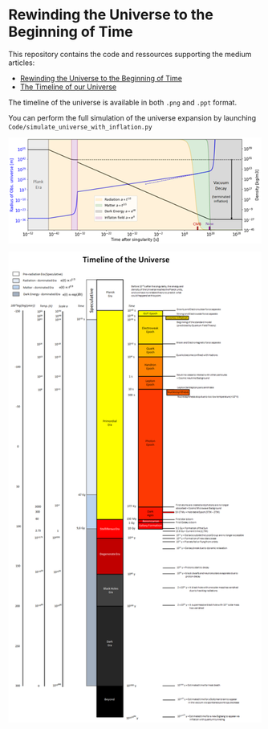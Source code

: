 # Rewinding the Universe to the Beginning of Time

This repository contains the code and ressources supporting the medium articles:

- [Rewinding the Universe to the Beginning of Time](https://medium.com/cantors-paradise/rewinding-the-universe-to-the-beginning-of-time-58d261022112)  
- [The Timeline of our Universe](https://aurelien-pelissier.medium.com/the-timeline-of-our-universe-7fd01d8ee221)

The timeline of the universe is available in both `.png` and `.ppt` format.

You can perform the full simulation of the universe expansion by launching `Code/simulate_universe_with_inflation.py`

<p align="center">
  <img src="https://raw.githubusercontent.com/Aurelien-Pelissier/Medium/master/Rewinding%20the%20Universe%20to%20the%20Beginning%20of%20Time/Figure1.png" width=800>
</p>


<p align="center">
  <img src="https://raw.githubusercontent.com/Aurelien-Pelissier/Medium/master/Rewinding%20the%20Universe%20to%20the%20Beginning%20of%20Time/Universe_timeline.png" width=1200>
</p>
